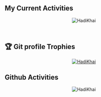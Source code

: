 
## My Current Activities
<p align="center"><img src="https://github-readme-streak-stats.herokuapp.com/?user=HadiKhai" alt="HadiKhai" /></p>

<br>

## :trophy: Git profile Trophies

<p align="center">
  <a href="https://github.com/ryo-ma/github-profile-trophy"><img src="https://github-profile-trophy.vercel.app/?username=HadiKhai&" alt="HadiKhai" /></a> 
</p>



## Github Activities

<p align="center">
  

 <img src="https://github-readme-stats.vercel.app/api?username=HadiKhai&count_private=true&show_icons=true&include_all_commits=true" alt="HadiKhai" />
</p>

  


